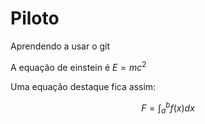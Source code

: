 # Piloto
Aprendendo a usar o git

A equação de einstein é $E = mc^2$

Uma equação destaque fica assim: 

$$ F = \int_a^b f(x)dx$$